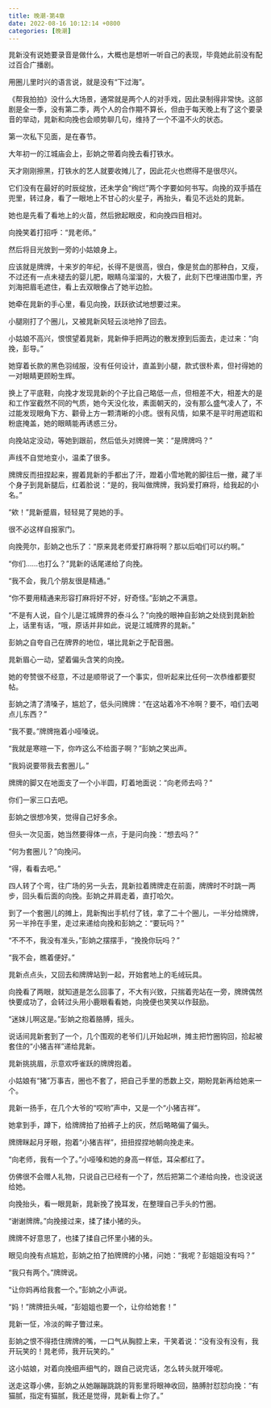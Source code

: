 ```yaml
---
title: 晚潮-第4章
date: 2022-08-16 10:12:14 +0800
categories: [晚潮]
---
```


晁新没有说她要录音是做什么，大概也是想听一听自己的表现，毕竟她此前没有配过百合广播剧。

用圈儿里时兴的语言说，就是没有“下过海”。

《帮我拍拍》没什么大场景，通常就是两个人的对手戏，因此录制得非常快。这部剧是全一季，没有第二季，两个人的合作期不算长，但由于每天晚上有了这个要录音的举动，晁新和向挽也会顺势聊几句，维持了一个不温不火的状态。

第一次私下见面，是在春节。

大年初一的江城庙会上，彭姠之带着向挽去看打铁水。

天才刚刚擦黑，打铁水的艺人就要收摊儿了，因此花火也燃得不是很尽兴。

它们没有在最好的时辰绽放，还未学会“绚烂”两个字要如何书写。向挽的双手插在兜里，转过身，看了一眼地上不甘心的火星子，再抬头，看见不远处的晁新。

她也是先看了看地上的火苗，然后掀起眼皮，和向挽四目相对。

向挽笑着打招呼：“晁老师。”

然后将目光放到一旁的小姑娘身上。

应该就是牌牌，十来岁的年纪，长得不是很高，很白，像是贫血的那种白，又瘦，不过还有一点未褪去的婴儿肥，眼睛乌溜溜的，大极了，此刻下巴埋进围巾里，齐刘海把眉毛遮住，看上去双眼像占了她半边脸。

她牵在晁新的手心里，看见向挽，跃跃欲试地想要过来。

小腿刚打了个圈儿，又被晁新风轻云淡地拎了回去。

小姑娘不高兴，恨恨望着晁新，晁新伸手把两边的散发撩到后面去，走过来：“向挽，彭导。”

她穿着长款的黑色羽绒服，没有任何设计，直盖到小腿，款式很朴素，但衬得她的一对眼睛更顾盼生辉。

换上了平底鞋，向挽才发现晁新的个子比自己略低一点，但相差不大，相差大的是和工作室截然不同的气质，她今天没化妆，素面朝天的，没有那么盛气凌人了，不过能发现眼角下方、颧骨上方一颗清晰的小痣。很有风情，如果不是平时用遮瑕和粉底掩盖，她的眼睛能再诱惑三分。

向挽站定没动，等她到跟前，然后低头对牌牌一笑：“是牌牌吗？”

声线不自觉地变小，温柔了很多。

牌牌反而扭捏起来，握着晁新的手都出了汗，蹬着小雪地靴的脚往后一撤，藏了半个身子到晁新腿后，红着脸说：“是的，我叫做牌牌，我妈爱打麻将，给我起的小名。”

“欸！”晁新蹙眉，轻轻晃了晃她的手。

很不必这样自报家门。

向挽莞尔，彭姠之也乐了：“原来晁老师爱打麻将啊？那以后咱们可以约啊。”

“你们……也打么？”晁新的话尾递给了向挽。

“我不会，我几个朋友很是精通。”

“你不要用精通来形容打麻将好不好，好奇怪。”彭姠之不满意。

“不是有人说，自个儿是江城牌界的泰斗么？”向挽的眼神自彭姠之处绕到晁新脸上，话里有话，“哦，原话并非如此，说是江城牌界的晁新。”

彭姠之自夸自己在牌界的地位，堪比晁新之于配音圈。

晁新眉心一动，望着偏头含笑的向挽。

她的夸赞很不经意，不过是顺带说了一个事实，但听起来比任何一次恭维都要熨帖。

彭姠之清了清嗓子，尴尬了，低头问牌牌：“在这站着冷不冷啊？要不，咱们去喝点儿东西？”

“我不要。”牌牌拖着小哑嗓说。

“我就是寒暄一下，你咋这么不给面子啊？”彭姠之笑出声。

“我妈说要带我去套圈儿。”

牌牌的脚又在地面支了一个小半圆，盯着地面说：“向老师去吗？”

你们一家三口去吧。

彭姠之很想冷笑，觉得自己好多余。

但头一次见面，她当然要得体一点，于是问向挽：“想去吗？”

“何为套圈儿？”向挽问。

“得，看看去吧。”

四人转了个弯，往广场的另一头去，晁新拉着牌牌走在前面，牌牌时不时跳一两步，回头看后面的向挽。彭姠之并肩走着，直打哈欠。

到了一个套圈儿的摊上，晁新掏出手机付了钱，拿了二十个圈儿，一半分给牌牌，另一半拎在手里，走过来递给向挽和彭姠之：“要玩吗？”

“不不不，我没有准头，”彭姠之摆摆手，“挽挽你玩吗？”

“我不会，瞧着便好。”

晁新点点头，又回去和牌牌站到一起，开始套地上的毛绒玩具。

向挽看了两眼，就知道是怎么回事了，不大有兴致，只揣着兜站在一旁，牌牌偶然快要成功了，会转过头用小鹿眼看看她，向挽便也笑笑以作鼓励。

“迷妹儿啊这是。”彭姠之抱着胳膊，摇头。

说话间晁新套到了一个，几个围观的老爷们儿开始起哄，摊主把竹圈钩回，拾起被套住的“小猪吉祥”递给晁新。

晁新挑挑眉，示意欢呼雀跃的牌牌抱着。

小姑娘有“猪”万事吉，圈也不套了，把自己手里的悉数上交，期盼晁新再给她来一个。

晁新一扬手，在几个大爷的“哎哟”声中，又是一个“小猪吉祥”。

她拿到手，蹲下，给牌牌拍了拍裤子上的灰，然后略略偏了偏头。

牌牌眯起月牙眼，抱着“小猪吉祥”，扭扭捏捏地朝向挽走来。

“向老师，我有一个了。”小哑嗓和她的身高一样低，耳朵都红了。

仿佛很不会赠人礼物，只说自己已经有一个了，然后把第二个递给向挽，也没说送给她。

向挽抬头，看一眼晁新，晁新挽了挽耳发，在整理自己手头的竹圈。

“谢谢牌牌。”向挽接过来，揉了揉小猪的头。

牌牌不好意思了，也揉了揉自己怀里小猪的头。

眼见向挽有点尴尬，彭姠之拍了拍牌牌的小猪，问她：“我呢？彭姐姐没有吗？”

“我只有两个。”牌牌说。

“让你妈再给我套一个。”彭姠之小声说。

“妈！”牌牌扭头喊，“彭姐姐也要一个，让你给她套！”

晁新一怔，冷淡的眸子瞥过来。

彭姠之恨不得捂住牌牌的嘴，一口气从胸腔上来，干笑着说：“没有没有没有，我开玩笑的！晁老师，我开玩笑的。”

这小姑娘，对着向挽细声细气的，跟自己说完话，怎么转头就开嚎呢。

送走这尊小佛，彭姠之从她蹦蹦跳跳的背影里将眼神收回，胳膊肘怼怼向挽：“有猫腻，指定有猫腻，我还是觉得，晁新看上你了。”

